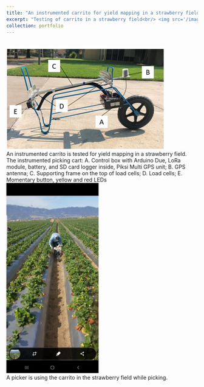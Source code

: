 ```yaml
---
title: "An instrumented carrito for yield mapping in a strawberry field"
excerpt: "Testing of carrito in a strawberry field<br/> <img src='/images/carrito_in_field.jpg' width='300pt'>"
collection: portfolio
---
```

<br/><img src='/images/carrito.png'>
<br/>An instrumented carrito is tested for yield mapping in a strawberry field. 
<br/>The instrumented picking cart: A. Control box with Arduino Due, LoRa module, battery, and SD card logger inside, Piksi Multi GPS unit; B. GPS antenna; C. Supporting frame on the top of load cells; D. Load cells; E. Momentary button, yellow and red LEDs
<br/><img src='/images/picker_using_cart.jpg' height='500pt'>
<br/>A picker is using the carrito in the strawberry field while picking.